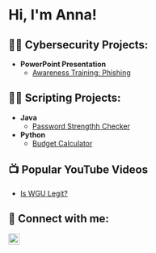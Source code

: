 <h1>Hi, I'm Anna! 

<h2>👨‍💻 Cybersecurity Projects:</h2>


- <b>PowerPoint Presentation</b>
  - [Awareness Training: Phishing](https://github.com/joshmadakor1/Sentinel-Lab)
 

<h2>👨‍💻 Scripting Projects:</h2>

- <b>Java</b>
  - [Password Strengthh Checker](https://github.com/joshmadakor1/Algorithms-Practice)
- <b>Python</b>
  - [Budget Calculator](https://github.com/joshmadakor1/4chan-Image-Analysis-Middleware-C964) 


<h2>📺 Popular YouTube Videos</h2>

- [Is WGU Legit?](https://www.youtube.com/watch?v=E2MwRWxDBkA)

<h2> 🤳 Connect with me:</h2>


[<img align="left" alt="AnnaMnich | LinkedIn" width="22px" src="https://cdn.jsdelivr.net/npm/simple-icons@v3/icons/linkedin.svg" />][linkedin]


[linkedin]: https://www.linkedin.com/in/anna-m-36951920  

<!--
**anna-mnich/Anna-mnich** is a ✨ _special_ ✨ repository because its `README.md` (this file) appears on your GitHub profile.

Here are some ideas to get you started:

- 🔭 I’m currently working on ...
- 🌱 I’m currently learning ...
- 👯 I’m looking to collaborate on ...
- 🤔 I’m looking for help with ...
- 💬 Ask me about ...
- 📫 How to reach me: ...
- 😄 Pronouns: ...
- ⚡ Fun fact: ...
-->
